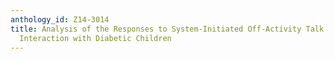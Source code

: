 ```yaml
---
anthology_id: Z14-3014
title: Analysis of the Responses to System-Initiated Off-Activity Talk in Human-Robot
  Interaction with Diabetic Children
---
```


